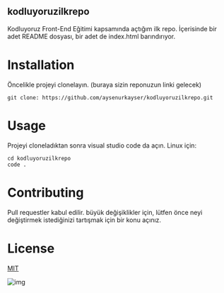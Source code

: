 ## kodluyoruzilkrepo
Kodluyoruz Front-End Eğitimi kapsamında açtığım ilk repo. İçerisinde bir adet README dosyası, bir adet de index.html barındırıyor.

# Installation

Öncelikle projeyi clonelayın. (buraya sizin reponuzun linki gelecek)

 
`git clone: https://github.com/aysenurkayser/kodluyoruzilkrepo.git `

# Usage

Projeyi cloneladıktan sonra visual studio code da açın. Linux için:

``` 
cd kodluyoruzilkrepo
code .
```

# Contributing

Pull requestler kabul edilir. büyük değişiklikler için, lütfen önce neyi değiştirmek istediğinizi tartışmak için bir konu açınız.

# License 

[MIT](https://choosealicense.com/licenses/mit/)

![img](https://i.hizliresim.com/kjioeqi.png)
